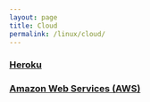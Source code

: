 ```yaml
---
layout: page
title: Cloud
permalink: /linux/cloud/
---
```


### [Heroku](/linux/cloud/heroku/)  

### [Amazon Web Services (AWS)](/linux/cloud/aws/)
